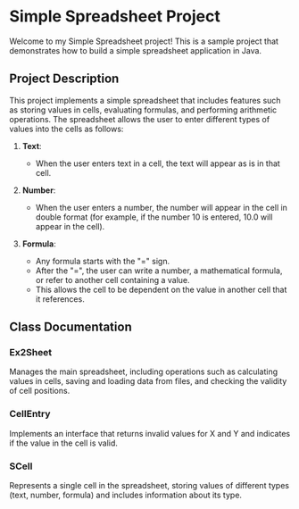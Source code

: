 # Simple Spreadsheet Project

Welcome to my Simple Spreadsheet project! This is a sample project that demonstrates how to build a simple spreadsheet application in Java.


## Project Description

This project implements a simple spreadsheet that includes features such as storing values in cells, evaluating formulas, and performing arithmetic operations. The spreadsheet allows the user to enter different types of values into the cells as follows:

1. **Text**:
   - When the user enters text in a cell, the text will appear as is in that cell.

2. **Number**:
   - When the user enters a number, the number will appear in the cell in double format (for example, if the number 10 is entered, 10.0 will appear in the cell).

3. **Formula**:
   - Any formula starts with the "=" sign.
   - After the "=", the user can write a number, a mathematical formula, or refer to another cell containing a value.
   - This allows the cell to be dependent on the value in another cell that it references.


## Class Documentation

### Ex2Sheet
Manages the main spreadsheet, including operations such as calculating values in cells, saving and loading data from files, and checking the validity of cell positions.

### CellEntry
Implements an interface that returns invalid values for X and Y and indicates if the value in the cell is valid.

### SCell
Represents a single cell in the spreadsheet, storing values of different types (text, number, formula) and includes information about its type.
